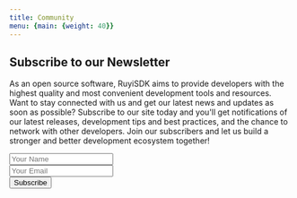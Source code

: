 ```yaml
---
title: Community
menu: {main: {weight: 40}}
---
```

<!-- {{% blocks/section color="white" %}} -->
<div class="newsletter-subscribe mt-5 container">
        <div class="container">
            <div class="intro">
                <h2 class="text-center newsletter">Subscribe to our Newsletter</h2>
                <p class="text-center">
               As an open source software, RuyiSDK aims to provide developers with the highest quality and most convenient development tools and resources. Want to stay connected with us and get our latest news and updates as soon as possible? Subscribe to our site today and you'll get notifications of our latest releases, development tips and best practices, and the chance to network with other developers. Join our subscribers and let us build a stronger and better development ecosystem together! </p>
            </div>
            <form class="form-inline" method="post"  action="https://fabform.io/f/pFPStcS">
              <div class="form-group"><input class="form-control" type="name" name="fullName" placeholder="Your Name"></div>
                <div class="form-group"><input class="form-control" type="email" name="email" placeholder="Your Email"></div>
                <div class="form-group"><button class="btn btn-primary" type="submit">Subscribe </button></div>
            </form>
        </div>
    </div>
    <!-- {{% /blocks/section %}}  -->
